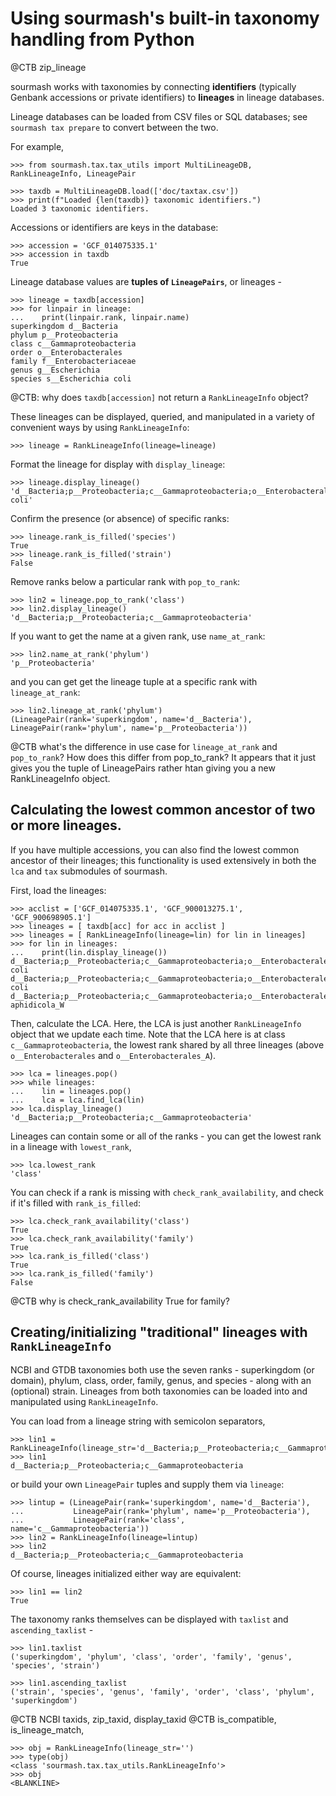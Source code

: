 # Using sourmash's built-in taxonomy handling from Python

@CTB zip_lineage

sourmash works with taxonomies by connecting **identifiers** (typically
Genbank accessions or private identifiers) to **lineages** in lineage
databases.

Lineage databases can be loaded from CSV files or SQL databases; see
`sourmash tax prepare` to convert between the two.

For example,

~~~
>>> from sourmash.tax.tax_utils import MultiLineageDB, RankLineageInfo, LineagePair

>>> taxdb = MultiLineageDB.load(['doc/taxtax.csv'])
>>> print(f"Loaded {len(taxdb)} taxonomic identifiers.")
Loaded 3 taxonomic identifiers.

~~~

Accessions or identifiers are keys in the database:

~~~
>>> accession = 'GCF_014075335.1'
>>> accession in taxdb
True

~~~

Lineage database values are **tuples of `LineagePairs`**, or lineages -

~~~
>>> lineage = taxdb[accession]
>>> for linpair in lineage:
...    print(linpair.rank, linpair.name)
superkingdom d__Bacteria
phylum p__Proteobacteria
class c__Gammaproteobacteria
order o__Enterobacterales
family f__Enterobacteriaceae
genus g__Escherichia
species s__Escherichia coli

~~~

@CTB: why does `taxdb[accession]` not return a `RankLineageInfo` object?

These lineages can be displayed, queried, and manipulated in a variety
of convenient ways by using `RankLineageInfo`:

~~~
>>> lineage = RankLineageInfo(lineage=lineage)

~~~

Format the lineage for display with `display_lineage`:

~~~
>>> lineage.display_lineage()
'd__Bacteria;p__Proteobacteria;c__Gammaproteobacteria;o__Enterobacterales;f__Enterobacteriaceae;g__Escherichia;s__Escherichia coli'

~~~

Confirm the presence (or absence) of specific ranks:

~~~
>>> lineage.rank_is_filled('species')
True
>>> lineage.rank_is_filled('strain')
False

~~~

Remove ranks below a particular rank with `pop_to_rank`:

~~~
>>> lin2 = lineage.pop_to_rank('class')
>>> lin2.display_lineage()
'd__Bacteria;p__Proteobacteria;c__Gammaproteobacteria'

~~~

If you want to get the name at a given rank, use `name_at_rank`:
~~~
>>> lin2.name_at_rank('phylum')
'p__Proteobacteria'

~~~

and you can get get the lineage tuple at a specific rank with
`lineage_at_rank`:

~~~
>>> lin2.lineage_at_rank('phylum')
(LineagePair(rank='superkingdom', name='d__Bacteria'), LineagePair(rank='phylum', name='p__Proteobacteria'))

~~~

@CTB what's the difference in use case for `lineage_at_rank` and `pop_to_rank`? How does this differ from pop_to_rank? It appears that it just gives you the tuple of LineagePairs rather htan giving you a new RankLineageInfo object.

## Calculating the lowest common ancestor of two or more lineages.

If you have multiple accessions, you can also find the lowest common
ancestor of their lineages; this functionality is used extensively in
both the `lca` and `tax` submodules of sourmash.

First, load the lineages:
~~~
>>> acclist = ['GCF_014075335.1', 'GCF_900013275.1', 'GCF_900698905.1']
>>> lineages = [ taxdb[acc] for acc in acclist ]
>>> lineages = [ RankLineageInfo(lineage=lin) for lin in lineages]
>>> for lin in lineages:
...    print(lin.display_lineage())
d__Bacteria;p__Proteobacteria;c__Gammaproteobacteria;o__Enterobacterales;f__Enterobacteriaceae;g__Escherichia;s__Escherichia coli
d__Bacteria;p__Proteobacteria;c__Gammaproteobacteria;o__Enterobacterales;f__Enterobacteriaceae;g__Escherichia;s__Escherichia coli
d__Bacteria;p__Proteobacteria;c__Gammaproteobacteria;o__Enterobacterales_A;f__Enterobacteriaceae_A;g__Buchnera;s__Buchnera aphidicola_W

~~~

Then, calculate the LCA. Here, the LCA is just another `RankLineageInfo`
object that we update each time. Note that the LCA here is at class
`c__Gammaproteobacteria`, the lowest rank shared by all three lineages
(above `o__Enterobacterales` and `o__Enterobacterales_A`).

~~~
>>> lca = lineages.pop()
>>> while lineages:
...    lin = lineages.pop()
...    lca = lca.find_lca(lin)
>>> lca.display_lineage()
'd__Bacteria;p__Proteobacteria;c__Gammaproteobacteria'

~~~

Lineages can contain some or all of the ranks - you can get the
lowest rank in a lineage with `lowest_rank`,
~~~
>>> lca.lowest_rank
'class'

~~~

You can check if a rank is missing with `check_rank_availability`,
and check if it's filled with `rank_is_filled`:

~~~
>>> lca.check_rank_availability('class')
True
>>> lca.check_rank_availability('family')
True
>>> lca.rank_is_filled('class')
True
>>> lca.rank_is_filled('family')
False

~~~

@CTB why is check_rank_availability True for family?


## Creating/initializing "traditional" lineages with `RankLineageInfo`

NCBI and GTDB taxonomies both use the seven ranks - superkingdom
(or domain), phylum, class, order, family, genus, and species - along
with an (optional) strain. Lineages from both taxonomies can be
loaded into and manipulated using `RankLineageInfo`.

You can load from a lineage string with semicolon separators,

~~~
>>> lin1 = RankLineageInfo(lineage_str='d__Bacteria;p__Proteobacteria;c__Gammaproteobacteria')
>>> lin1
d__Bacteria;p__Proteobacteria;c__Gammaproteobacteria

~~~

or build your own `LineagePair` tuples and supply them via `lineage`:
~~~
>>> lintup = (LineagePair(rank='superkingdom', name='d__Bacteria'),
...           LineagePair(rank='phylum', name='p__Proteobacteria'),
...           LineagePair(rank='class', name='c__Gammaproteobacteria'))
>>> lin2 = RankLineageInfo(lineage=lintup)
>>> lin2
d__Bacteria;p__Proteobacteria;c__Gammaproteobacteria

~~~

Of course, lineages initialized either way are equivalent:

~~~
>>> lin1 == lin2
True

~~~

The taxonomy ranks themselves can be displayed with `taxlist` and
`ascending_taxlist` -

~~~
>>> lin1.taxlist
('superkingdom', 'phylum', 'class', 'order', 'family', 'genus', 'species', 'strain')

>>> lin1.ascending_taxlist
('strain', 'species', 'genus', 'family', 'order', 'class', 'phylum', 'superkingdom')

~~~

@CTB NCBI taxids, zip_taxid, display_taxid
@CTB is_compatible, is_lineage_match, 

~~~
>>> obj = RankLineageInfo(lineage_str='')
>>> type(obj)
<class 'sourmash.tax.tax_utils.RankLineageInfo'>
>>> obj
<BLANKLINE>

~~~

